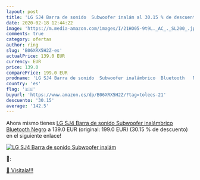 ```yaml
---
layout: post
title: 'LG SJ4 Barra de sonido  Subwoofer inalám al 30.15 % de descuento'
date: 2020-02-18 12:44:22
image: 'https://m.media-amazon.com/images/I/21HO05-9t9L._AC_._SL200_.jpg'
comments: true
category: ofertas
author: ring
slug: 'B06XRX5H2Z-es'
actualPrice: 139.0 EUR
currency: EUR
price: 139.0
comparePrice: 199.0 EUR
prodname: 'LG SJ4 Barra de sonido  Subwoofer inalámbrico  Bluetooth   Negro'
country: 'es'
flag: '🇪🇸'
buyurl: 'https://www.amazon.es/dp/B06XRX5H2Z/?tag=tolees-21'
descuento: '30.15'
average: '142.5'
---
```


Ahora mismo tienes [LG SJ4 Barra de sonido  Subwoofer inalámbrico  Bluetooth   Negro](https://www.amazon.es/dp/B06XRX5H2Z/?tag=tolees-21) a 139.0 EUR (original: 199.0 EUR) (30.15 %  de descuento) en el siguiente enlace!

[![LG SJ4 Barra de sonido  Subwoofer inalám](https://m.media-amazon.com/images/I/21HO05-9t9L._AC_._SL200_.jpg)](https://www.amazon.es/dp/B06XRX5H2Z/?tag=tolees-21)

🔎:


[🛒 Visítala!!!](https://www.amazon.es/dp/B06XRX5H2Z/?tag=tolees-21)
